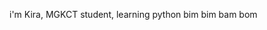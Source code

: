i'm Kira, MGKCT student, learning python bim bim bam bom

<!---
zayaizraya17/zayaizraya17 is a ✨ special ✨ repository because its `README.md` (this file) appears on your GitHub profile.
You can click the Preview link to take a look at your changes.
--->
